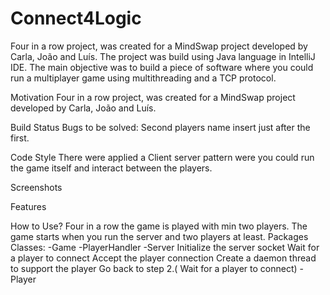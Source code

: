 # Connect4Logic

Four in a row project, was created for a MindSwap project developed by Carla, João and Luís.
The project was build using Java language in IntelliJ IDE.
The main objective was to build a piece of software where you could run a multiplayer game using multithreading and a TCP protocol.

Motivation
Four in a row project, was created for a MindSwap project developed by Carla, João and Luís.

Build Status
Bugs to be solved:
Second players name insert just after the first.

Code Style
There were applied a Client server pattern were you could run the game itself and interact between the players.

Screenshots

Features


How to Use?
Four in a row the game is played with min two players. The game starts when you run the server and two players at least.
Packages
Classes:
-Game
-PlayerHandler
-Server
Initialize the server socket
Wait for a player to connect
Accept the player connection
Create a daemon thread to support the player
Go back to step 2.( Wait for a player to connect)
-Player
